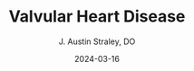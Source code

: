 ---
title: Valvular Heart Disease
author: J. Austin Straley, DO
date: 2024-03-16
categories:
    - Cardiology
---